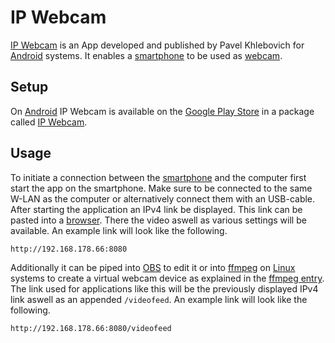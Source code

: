 # IP Webcam

[IP Webcam](https://play.google.com/store/apps/details?id=com.pas.webcam&hl=de&gl=US) is an App
developed and published by Pavel Khlebovich for [Android](/wiki/android.md) systems.
It enables a [smartphone](/wiki/smart_devices.md) to be used as [webcam](/wiki/webcams.md).

## Setup

On [Android](/wiki/android.md) IP Webcam is available on the
[Google Play Store](/wiki/android.md#app-store) in a package called
[IP Webcam](https://play.google.com/store/apps/details?id=com.pas.webcam&hl=de&gl=US).

## Usage

To initiate a connection between the [smartphone](/wiki/smart_devices.md) and the computer first
start the app on the smartphone.
Make sure to be connected to the same W-LAN as the computer or alternatively connect them with an
USB-cable.
After starting the application an IPv4 link be displayed.
This link can be pasted into a [browser](/wiki/web_browser.md).
There the video aswell as various settings will be available.
An example link will look like the following.

```txt
http://192.168.178.66:8080
```

Additionally it can be piped into [OBS](/wiki/obs.md) to edit it or into
[ffmpeg](/wiki/linux/ffmpeg.md) on [Linux](/wiki/linux.md) systems to create a virtual webcam
device as explained in the
[ffmpeg entry](/wiki/linux/ffmpeg.md#create-a-virtual-camera-using-an-ip-video-stream).
The link used for applications like this will be the previously displayed IPv4 link aswell as an
appended `/videofeed`.
An example link will look like the following.

```txt
http://192.168.178.66:8080/videofeed
```
